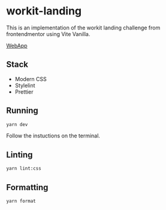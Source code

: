 # workit-landing

This is an implementation of the workit landing challenge from frontendmentor using Vite Vanilla.

[WebApp](https://anyellezanatta.github.io/workit-landing)

## Stack

- Modern CSS
- Stylelint
- Prettier

## Running

```bash
yarn dev
```

Follow the instuctions on the terminal.

## Linting

```bash
yarn lint:css
```

## Formatting

```bash
yarn format
```

